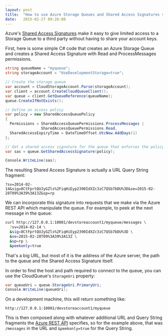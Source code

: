 ```yaml
---
layout: post
title:  "How to use Azure Storage Queues and Shared Access Signatures via the REST API"
date:   2015-02-27 09:26:00
---
```


Azure's [Shared Access Signatures](https://msdn.microsoft.com/en-us/library/azure/ee395415.aspx)
make it easy to give limited access to a Storage Queue to a third party without
having to share your account keys.

First, here is some simple C# code that creates an Azure Storage Queue
and creates a Shared Access Signature with Read and ProcessMessages permissions.

```c#
string queueName = "myqueue";
string storageAccount = "UseDevelopmentStorage=true";

// Create the storage queue
var account = CloudStorageAccount.Parse(storageAccount);
var client = account.CreateCloudQueueClient();
var queue = client.GetQueueReference(queueName);
queue.CreateIfNotExists();

// Define an access policy
var policy = new SharedAccessQueuePolicy
{
  Permissions = SharedAccessQueuePermissions.ProcessMessages |
                SharedAccessQueuePermissions.Read,
  SharedAccessExpiryTime = DateTimeOffset.UtcNow.AddDays(1)
};

// Get a shared access signature for the queue that enforces the policy
var sas = queue.GetSharedAccessSignature(policy);

Console.WriteLine(sas);
```

The resulting Shared Access Signature is actually a URL Query String fragment:

```
?sv=2014-02-14&sig=8CtFprtQUJyGZls%2FiqHiEyp2390IdXZc3zC7QSb7bDU%3D&se=2015-02-28T09%3A39%3A13Z&sp=rp
```

We can incorporate this signature into requests that we make via the Azure REST
API which manipulate the queue. For example, to peek at the next message in the
queue:

```sh
curl http://127.0.0.1:10001/devstoreaccount1/myqueue/messages \
  ?sv=2014-02-14 \
  &sig=8CtFprtQUJyGZls%2FiqHiEyp2390IdXZc3zC7QSb7bDU%3D \
  &se=2015-02-28T09%3A39%3A13Z \
  &sp=rp \
  &peekonly=true
```

That's a big URL, but most of it is the address of the Azure server, the path to
the queue and the Shared Access Signature itself.

In order to find the host and path required to connect to the queue, you can
use the CloudQueue's `StorageUri` property:

```c#
var queueUri = queue.StorageUri.PrimaryUri;
Console.WriteLine(queueUri);
```

On a development machine, this will return something like:

```
http://127.0.0.1:10001/devstoreaccount1/myqueue
```

This is then composed along with whatever additional URL and Query String
fragments the [Azure REST API](https://msdn.microsoft.com/library/azure/dd179363.aspx) specifies, so for the example above, that was
`/messages` in the URL and `&peekonly=true` for the Query String.
